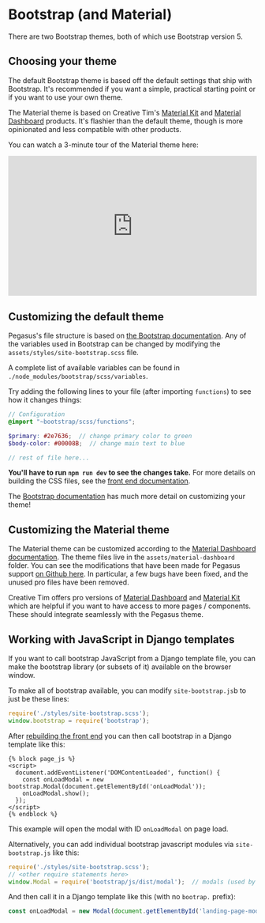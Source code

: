 # Bootstrap (and Material)

There are two Bootstrap themes, both of which use Bootstrap version 5.

## Choosing your theme

The default Bootstrap theme is based off the default settings that ship with Bootstrap.
It's recommended if you want a simple, practical starting point or if you want to use your own theme.

The Material theme is based on Creative Tim's [Material Kit](https://www.creative-tim.com/product/material-kit)
and [Material Dashboard](https://www.creative-tim.com/product/material-dashboard) products.
It's flashier than the default theme, though is more opinionated and less compatible with other products.

You can watch a 3-minute tour of the Material theme here:

<div style="position: relative; padding-bottom: 56.25%; height: 0; overflow: hidden; max-width: 100%; height: auto; margin-bottom: 1em;">
    <iframe src="https://www.youtube.com/embed/WwcowKrwCl0" frameborder="0" allowfullscreen style="position: absolute; top: 0; left: 0; width: 100%; height: 100%;"></iframe>
</div>

## Customizing the default theme

Pegasus's file structure is based on [the Bootstrap documentation](https://getbootstrap.com/docs/5.0/customize/sass/#importing).
Any of the variables used in Bootstrap can be changed by modifying the `assets/styles/site-bootstrap.scss` file.

A complete list of available variables can be found in `./node_modules/bootstrap/scss/variables`.

Try adding the following lines to your file (after importing `functions`) to see how it changes things:

```scss
// Configuration
@import "~bootstrap/scss/functions";

$primary: #2e7636;  // change primary color to green
$body-color: #00008B;  // change main text to blue

// rest of file here...
```

**You'll have to run `npm run dev` to see the changes take.**
For more details on building the CSS files, see the [front end documentation](/front-end/).

The [Bootstrap documentation](https://getbootstrap.com/docs/5.0/customize/sass/) has much more detail
on customizing your theme!

## Customizing the Material theme

The Material theme can be customized according to the [Material Dashboard documentation](https://www.creative-tim.com/learning-lab/bootstrap/overview/material-dashboard).
The theme files live in the `assets/material-dashboard` folder.
You can see the modifications that have been made for Pegasus support [on Github here](https://github.com/creativetimofficial/material-dashboard/compare/master...czue:pegasus-tweaks).
In particular, a few bugs have been fixed, and the unused pro files have been removed.

Creative Tim offers pro versions of [Material Dashboard](https://www.creative-tim.com/product/material-dashboard-pro) and
[Material Kit](https://www.creative-tim.com/product/material-kit-pro) which are helpful if you want to have access to more
pages / components. These should integrate seamlessly with the Pegasus theme.


## Working with JavaScript in Django templates

If you want to call bootstrap JavaScript from a Django template file, you can make the bootstrap library
(or subsets of it) available on the browser window.

To make all of bootstrap available, you can modify `site-bootstrap.js`b to just be these lines:

```javascript
require('./styles/site-bootstrap.scss');
window.bootstrap = require('bootstrap');
```

After [rebuilding the front end](/front-end.md) you can then call bootstrap in a Django template like this:

```django
{% block page_js %}
<script>
  document.addEventListener('DOMContentLoaded', function() {
    const onLoadModal = new bootstrap.Modal(document.getElementById('onLoadModal'));
    onLoadModal.show();
  });
</script>
{% endblock %}
```

This example will open the modal with ID `onLoadModal` on page load.

Alternatively, you can add individual bootstrap javascript modules via `site-bootstrap.js` like this:

```javascript
require('./styles/site-bootstrap.scss');
// <other require statements here>
window.Modal = require('bootstrap/js/dist/modal');  // modals (used by teams)

```

And then call it in a Django template like this (with no `bootrap.` prefix):

```javascript
const onLoadModal = new Modal(document.getElementById('landing-page-modal'));
```
